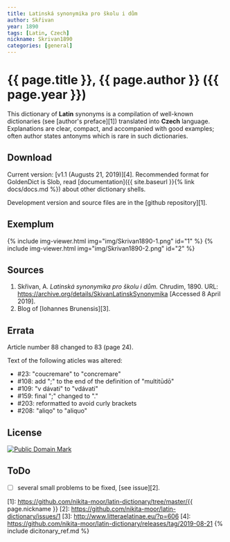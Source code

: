 ```yaml
---
title: Latinská synonymika pro školu i dům
author: Skřivan
year: 1890
tags: [Latin, Czech]
nickname: Skrivan1890
categories: [general]
---
```

# {{ page.title }}, {{ page.author }} ({{ page.year }})

This dictionary of **Latin** synonyms is a compilation of well-known dictionaries (see [author's preface][1]) translated into **Czech** language. Explanations are clear, compact, and accompanied with good examples; often author states antonyms which is rare in such dictionaries.


## Download

Current version: [v1.1 (Augusts 21, 2019)][4]. Recommended format for GoldenDict is Slob, read [documentation]({{ site.baseurl }}{% link docs/docs.md %}) about other dictionary shells.

Development version and source files are in the [github repository][1].


## Exemplum

{% include img-viewer.html img="img/Skrivan1890-1.png" id="1" %}
{% include img-viewer.html img="img/Skrivan1890-2.png" id="2" %}


## Sources

1. Skřivan, A. _Latinská synonymika pro školu i dům._ Chrudim, 1890. URL: <https://archive.org/details/SkivanLatinskSynonymika> \[Accessed 8 April 2019\].
1. Blog of [Iohannes Brunensis][3].


## Errata

Article number 88 changed to 83 (page 24).

Text of the following aticles was altered:

* #23: "coucremare" to "concremare"
* #108: add ";" to the end of the definition of "multitūdō"
* #109: "v dávati" to "vdávati"
* #159: final ";" changed to "."
* #203: reformatted to avoid curly brackets
* #208: "aliqo" to "aliquo"


## License

<a rel="license" href="http://creativecommons.org/publicdomain/mark/1.0/">
<img src="https://licensebuttons.net/p/mark/1.0/88x31.png"
     style="border-style: none;" alt="Public Domain Mark" />
</a>


## ToDo

* [ ] several small problems to be fixed, [see issue][2].


[1]: https://github.com/nikita-moor/latin-dictionary/tree/master/{{ page.nickname }}
[2]: https://github.com/nikita-moor/latin-dictionary/issues/1
[3]: http://www.litteraelatinae.eu/?p=606
[4]: https://github.com/nikita-moor/latin-dictionary/releases/tag/2019-08-21
{% include dicitonary_ref.md %}

